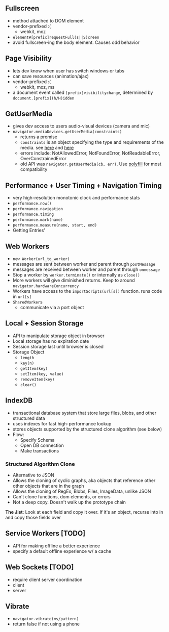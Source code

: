 ## Fullscreen

- method attached to DOM element
- vendor-prefixed :(
  - webkit, moz
- `element#[prefix]requestFull(s||S)creen`
- avoid fullscreen-ing the body element. Causes odd behavior

## Page Visibility

- lets dev know when user has switch windows or tabs
- can save resources (animation/ajax)
- vendor-prefixed :(
  - webkit, moz, ms
- a document event called `[prefix]visibilitychange`, determined by `document.[prefix](h/H)idden`

## GetUserMedia

- gives dev access to users audio-visual devices (camera and mic)
- `navigator.mediaDevices.getUserMedia(constraints)`
  - returns a promise
  - `constraints` is an object specifying the type and requirements of the media. see [here](https://developer.mozilla.org/en-US/docs/Web/API/MediaStreamConstraints) and [here](https://developer.mozilla.org/en-US/docs/Web/API/MediaTrackConstraints)
  - errors include: NotAllowedError, NotFoundError, NotReadableError, OverConstrainedError
  - old API was `navigator.getUserMedia(cb, err)`. Use [polyfill](https://developer.mozilla.org/en-US/docs/Web/API/MediaDevices/getUserMedia) for most compatibility

## Performance + User Timing + Navigation Timing

- very high-resolution monotonic clock and performance stats
- `performance.now()`
- `performance.navigation`
- `performance.timing`
- `performance.mark(name)`
- `performance.measure(name, start, end)`
- Getting Entries'


## Web Workers

- `new Worker(url_to_worker)`
- messages are sent between worker and parent through `postMessage`
- messages are received between worker and parent through `onmessage`
- Stop a worker by `worker.terminate()` or internally as `close()`
- More workers will give diminished returns. Keep to around `navigator.hardwareConcurrency`
- Workers have access to the `importScripts(url[s])` function. runs code in `url[s]`
- `SharedWorker`s
  - communicate via a port object

## Local + Session Storage

- API to manipulate storage object in browser
- Local storage has no expiration date
- Session storage last until browser is closed
- Storage Object
  - `length`
  - `key(n)`
  - `getItem(key)`
  - `setItem(key, value)`
  - `removeItem(key)`
  - `clear()`

## IndexDB

- transactional database system that store large files, blobs, and other structured data
- uses indexes for fast high-performance lookup
- stores objects supported by the structured clone algorithm (see below)
- Flow:
  * Specify Schema
  * Open DB connection
  * Make transactions

### Structured Algorithm Clone

* Alternative to JSON
* Allows the cloning of cyclic graphs, aka objects that reference other other objects that are in the graph
* Allows the cloning of RegEx, Blobs, Files, ImageData, unlike JSON
* Can't clone functions, dom elements, or errors
* Not a deep copy. Doesn't walk up the prototype chain

**The Jist**: Look at each field and copy it over. If it's an object, recurse into in and copy those fields over

## Service Workers [TODO]

- API for making offline a better experience
- specify a default offline experience w/ a cache


## Web Sockets [TODO]

- require client server coordination
- client
- server

## Vibrate

- `navigator.vibrate(ms/pattern)`
- return false if not using a phone
